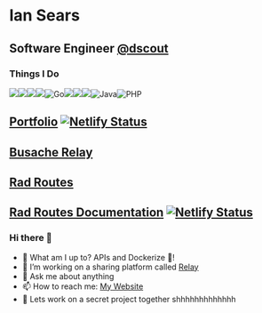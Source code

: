 # Ian Sears
## Software Engineer [@dscout](https://dscout.com/)

### Things I Do
<img src="https://img.shields.io/badge/python%20-%2314354C.svg?&style=for-the-badge&logo=python&logoColor=white"/><img src="https://img.shields.io/badge/node.js%20-%2343853D.svg?&style=for-the-badge&logo=node.js&logoColor=white"/><img src="https://img.shields.io/badge/javascript%20-%23323330.svg?&style=for-the-badge&logo=javascript&logoColor=%23F7DF1E"/><img src="https://img.shields.io/badge/Elixir-4B275F?style=for-the-badge&logo=elixir&logoColor=white"/><img alt="Go" src="https://img.shields.io/badge/go-%2300ADD8.svg?&style=for-the-badge&logo=go&logoColor=white"/><img src="https://img.shields.io/badge/typescript%20-%23007ACC.svg?&style=for-the-badge&logo=typescript&logoColor=white"/><img src="https://img.shields.io/badge/html5%20-%23E34F26.svg?&style=for-the-badge&logo=html5&logoColor=white"/><img src="https://img.shields.io/badge/css3%20-%231572B6.svg?&style=for-the-badge&logo=css3&logoColor=white"/><img alt="Java" src="https://img.shields.io/badge/java-%23ED8B00.svg?&style=for-the-badge&logo=java&logoColor=white"/>![PHP](https://img.shields.io/badge/php-%23777BB4.svg?style=for-the-badge&logo=php&logoColor=white)

## [Portfolio](https://ianss.dev) [![Netlify Status](https://api.netlify.com/api/v1/badges/f6b2b507-ee14-42a1-a4d8-5e49e16b7ac4/deploy-status)](https://app.netlify.com/sites/clever-lumiere-8ac0ff/deploys)

## [Busache Relay](https://relay.busache.com/)

## [Rad Routes](http://radroutes.com) 

## [Rad Routes Documentation](http://docs.radroutes.com) [![Netlify Status](https://api.netlify.com/api/v1/badges/f6b2b507-ee14-42a1-a4d8-5e49e16b7ac4/deploy-status)](https://tender-goodall-ad5f05.netlify.app/)

<!-- ## [Open Flags API](https://openflags.net) <img src="https://img.shields.io/website?url=http%3A%2F%2Fianss.dev"> -->

<!-- ## [UseLess API](https://uselessapi.com)  <img src="https://img.shields.io/website?url=https%3A%2F%2Fuselessapi.com"> -->


### Hi there 👋
<!-- - 👯 I’m looking to collaborate on [Open Flags API](https://github.com/shyaboi/openflagsapi) || [Goge](https://github.com/Goge-api) -->
- 🔭 What am I up to? APIs and Dockerize 🐳!
- 🌱 I’m working on a sharing platform called [Relay](https://relay.busache.com/)
- 💬 Ask me about anything
- 📫 How to reach me: [My Website](https://ianss.dev/) 
- 🔐 Lets work on a secret project together shhhhhhhhhhhhh
